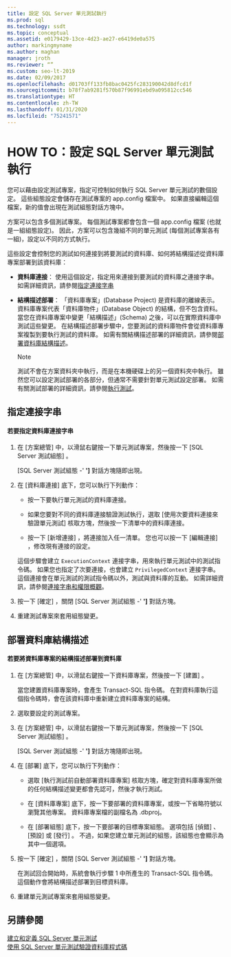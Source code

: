 ```yaml
---
title: 設定 SQL Server 單元測試執行
ms.prod: sql
ms.technology: ssdt
ms.topic: conceptual
ms.assetid: e0179429-13ce-4d23-ae27-e6419de0a575
author: markingmyname
ms.author: maghan
manager: jroth
ms.reviewer: “”
ms.custom: seo-lt-2019
ms.date: 02/09/2017
ms.openlocfilehash: d01703ff133fb8bac0425fc283190042d8dfcd1f
ms.sourcegitcommit: b78f7ab9281f570b87f96991ebd9a095812cc546
ms.translationtype: HT
ms.contentlocale: zh-TW
ms.lasthandoff: 01/31/2020
ms.locfileid: "75241571"
---
```

# <a name="how-to-configure-sql-server-unit-test-execution"></a>HOW TO：設定 SQL Server 單元測試執行

您可以藉由設定測試專案，指定可控制如何執行 SQL Server 單元測試的數個設定。 這些組態設定會儲存在測試專案的 app.config 檔案中。 如果直接編輯這個檔案，新的值會出現在測試組態對話方塊中。  
  
方案可以包含多個測試專案。 每個測試專案都會包含一個 app.config 檔案 (也就是一組組態設定)。 因此，方案可以包含幾組不同的單元測試 (每個測試專案各有一組)，設定以不同的方式執行。  
  
這些設定會控制您的測試如何連接到將要測試的資料庫、如何將結構描述從資料庫專案部署到該資料庫：  
  
-   **資料庫連接**： 使用這個設定，指定用來連接到要測試的資料庫之連接字串。 如需詳細資訊，請參閱[指定連接字串](#SpecifyConnectionStrings)  
  
-   **結構描述部署**： 「資料庫專案」(Database Project) 是資料庫的離線表示。 資料庫專案代表「資料庫物件」(Database Object) 的結構，但不包含資料。 當您在資料庫專案中變更「結構描述」(Schema) 之後，可以在實際資料庫中測試這些變更。 在結構描述部署步驟中，您要測試的資料庫物件會從資料庫專案複製到要執行測試的資料庫。 如需有關結構描述部署的詳細資訊，請參閱[部署資料庫結構描述](#DeployingDBSchema)。  
  
    > [!NOTE]  
    > 測試不會在方案資料夾中執行，而是在本機硬碟上的另一個資料夾中執行。 雖然您可以設定測試部署的各部分，但通常不需要針對單元測試設定部署。 如需有關測試部署的詳細資訊，請參閱[執行測試](https://msdn.microsoft.com/library/dd286680(VS.100).aspx)。  
  
## <a name="SpecifyConnectionStrings"></a>指定連接字串  
  
#### <a name="to-specify-database-connection-strings"></a>若要指定資料庫連接字串  
  
1.  在 [方案總管]  中，以滑鼠右鍵按一下單元測試專案，然後按一下 [SQL Server 測試組態]  。  
  
    [SQL Server 測試組態 -' **']<projectname>** 對話方塊隨即出現。  
  
2.  在 [資料庫連接]  底下，您可以執行下列動作：  
  
    -   按一下要執行單元測試的資料庫連接。  
  
    -   如果您要對不同的資料庫連接驗證測試執行，選取 [使用次要資料連接來驗證單元測試]  核取方塊，然後按一下清單中的資料庫連接。  
  
    -   按一下 [新增連接]  ，將連接加入任一清單。 您也可以按一下 [編輯連接]  ，修改現有連接的設定。  
  
    這個步驟會建立 `ExecutionContext` 連接字串，用來執行單元測試中的測試指令碼。 如果您也指定了次要連接，也會建立 `PrivilegedContext` 連接字串。 這個連接會在單元測試的測試指令碼以外，測試與資料庫的互動。 如需詳細資訊，請參閱[連接字串和權限概觀](../ssdt/overview-of-connection-strings-and-permissions.md)。  
  
3.  按一下 [確定]  ，關閉 [SQL Server 測試組態 -' **']<projectname>** 對話方塊。  
  
4.  重建測試專案來套用組態變更。  
  
## <a name="DeployingDBSchema"></a>部署資料庫結構描述  
  
#### <a name="to-deploy-to-a-database-the-schema-of-a-database-project"></a>若要將資料庫專案的結構描述部署到資料庫  
  
1.  在 [方案總管]  中，以滑鼠右鍵按一下資料庫專案，然後按一下 [建置]  。  
  
    當您建置資料庫專案時，會產生 Transact\-SQL 指令碼。 在對資料庫執行這個指令碼時，會在該資料庫中重新建立資料庫專案的結構。  
  
2.  選取要設定的測試專案。  
  
3.  在 [方案總管]  中，以滑鼠右鍵按一下單元測試專案，然後按一下 [SQL Server 測試組態]  。  
  
    [SQL Server 測試組態 -' **']<projectname>** 對話方塊隨即出現。  
  
4.  在 [部署]  底下，您可以執行下列動作：  
  
    -   選取 [執行測試前自動部署資料庫專案]  核取方塊，確定對資料庫專案所做的任何結構描述變更都會先認可，然後才執行測試。  
  
    -   在 [資料庫專案]  底下，按一下要部署的資料庫專案，或按一下省略符號以瀏覽其他專案。 資料庫專案檔的副檔名為 .dbproj。  
  
    -   在 [部署組態]  底下，按一下要部署的目標專案組態。 選項包括 [偵錯]  、[預設]  或 [發行]  。 不過，如果您建立單元測試的組態，該組態也會顯示為其中一個選項。  
  
5.  按一下 [確定]  ，關閉 [SQL Server 測試組態 -' **']<projectname>** 對話方塊。  
  
    在測試回合開始時，系統會執行步驟 1 中所產生的 Transact\-SQL 指令碼。 這個動作會將結構描述部署到目標資料庫。  
  
6.  重建單元測試專案來套用組態變更。  
  
## <a name="see-also"></a>另請參閱  
[建立和定義 SQL Server 單元測試](../ssdt/creating-and-defining-sql-server-unit-tests.md)  
[使用 SQL Server 單元測試驗證資料庫程式碼](../ssdt/verifying-database-code-by-using-sql-server-unit-tests.md)  
  
